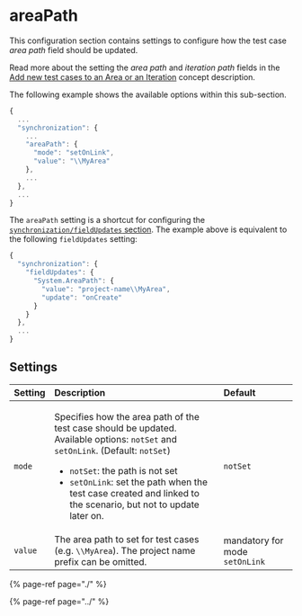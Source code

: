 # areaPath

This configuration section contains settings to configure how the test case _area path_ field should be updated.

Read more about the setting the _area path_ and _iteration path_ fields in the [Add new test cases to an Area or an Iteration](../../../features/push-features/add-new-test-cases-to-an-area-or-an-iteration.md) concept description.

The following example shows the available options within this sub-section.

```javascript
{
  ...
  "synchronization": {
    ...
    "areaPath": {
      "mode": "setOnLink",
      "value": "\\MyArea"
    },
    ...
  },
  ...
}
```

The `areaPath` setting is a shortcut for configuring the [`synchronization/fieldUpdates` section](configuration-synchronization-fieldupdates.md). The example above is equivalent to the following `fieldUpdates` setting:

```javascript
{
  "synchronization": {
    "fieldUpdates": {
      "System.AreaPath": {
        "value": "project-name\\MyArea",
        "update": "onCreate"
      }
    }
  },
  ...
}
```


## Settings

<table>
  <thead>
    <tr>
      <th style="text-align:left">Setting</th>
      <th style="text-align:left">Description</th>
      <th style="text-align:left">Default</th>
    </tr>
  </thead>
  <tbody>
    <tr>
      <td style="text-align:left"><code>mode</code>
      </td>
      <td style="text-align:left">
        <p>Specifies how the area path of the test case should be updated. Available
          options: <code>notSet</code> and <code>setOnLink</code>. (Default: <code>notSet</code>)</p>
        <ul>
          <li><code>notSet</code>: the path is not set</li>
          <li><code>setOnLink</code>: set the path when the test case created and linked
            to the scenario, but not to update later on.</li>
        </ul>
      </td>
      <td style="text-align:left"><code>notSet</code>
      </td>
    </tr>
    <tr>
      <td style="text-align:left"><code>value</code>
      </td>
      <td style="text-align:left">The area path to set for test cases (e.g. <code>\\MyArea</code>). The project
        name prefix can be omitted.</td>
      <td style="text-align:left">mandatory for mode <code>setOnLink</code>
      </td>
    </tr>
  </tbody>
</table>

{% page-ref page="./" %}

{% page-ref page="../" %}


